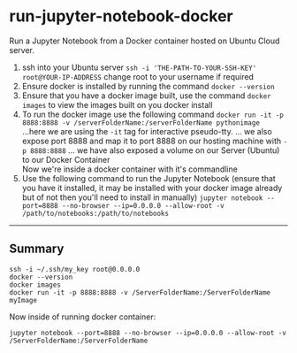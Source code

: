 # run-jupyter-notebook-docker
Run a Jupyter Notebook from a Docker container hosted on Ubuntu Cloud server.

1) ssh into your Ubuntu server `ssh -i 'THE-PATH-TO-YOUR-SSH-KEY' root@YOUR-IP-ADDRESS` change root to your username if required
2) Ensure docker is installed by running the command `docker --version`
3) Ensure that you have a docker image built, use the command `docker images` to view the images built on you docker install
4) To run the docker image use the following command `docker run -it -p 8888:8888 -v /serverFolderName:/serverFolderName pythonimage`  
    ...here we are using the `-it` tag for interactive pseudo-tty. 
    ... we also expose port 8888 and map it to port 8888 on our hosting machine with `-p 8888:8888` 
    ... we have also exposed a volume on our Server (Ubuntu) to our Docker Container  
    Now we're inside a docker container with it's commandline 
5) Use the following command to run the Jupyter Notebook (ensure that you have it installed, it may be installed with your docker image already but of not then you'll need to install in manually) `jupyter notebook --port=8888 --no-browser --ip=0.0.0.0 --allow-root -v /path/to/notebooks:/path/to/notebooks`    
  
  <hr/>  
  
  ## Summary  
  
  ```
  ssh -i ~/.ssh/my_key root@0.0.0.0
  docker --version
  docker images
  docker run -it -p 8888:8888 -v /ServerFolderName:/ServerFolderName myImage
  ```
  
  Now inside of running docker container:
  ```
  jupyter notebook --port=8888 --no-browser --ip=0.0.0.0 --allow-root -v /ServerFolderName:/ServerFolderName
  ```
  
  

